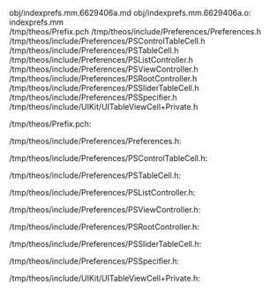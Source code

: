 obj/indexprefs.mm.6629406a.md obj/indexprefs.mm.6629406a.o: indexprefs.mm \
  /tmp/theos/Prefix.pch /tmp/theos/include/Preferences/Preferences.h \
  /tmp/theos/include/Preferences/PSControlTableCell.h \
  /tmp/theos/include/Preferences/PSTableCell.h \
  /tmp/theos/include/Preferences/PSListController.h \
  /tmp/theos/include/Preferences/PSViewController.h \
  /tmp/theos/include/Preferences/PSRootController.h \
  /tmp/theos/include/Preferences/PSSliderTableCell.h \
  /tmp/theos/include/Preferences/PSSpecifier.h \
  /tmp/theos/include/UIKit/UITableViewCell+Private.h

/tmp/theos/Prefix.pch:

/tmp/theos/include/Preferences/Preferences.h:

/tmp/theos/include/Preferences/PSControlTableCell.h:

/tmp/theos/include/Preferences/PSTableCell.h:

/tmp/theos/include/Preferences/PSListController.h:

/tmp/theos/include/Preferences/PSViewController.h:

/tmp/theos/include/Preferences/PSRootController.h:

/tmp/theos/include/Preferences/PSSliderTableCell.h:

/tmp/theos/include/Preferences/PSSpecifier.h:

/tmp/theos/include/UIKit/UITableViewCell+Private.h:
